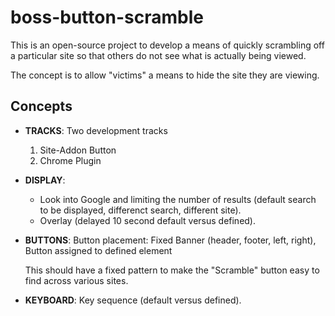 # boss-button-scramble

This is an open-source project to develop a means of quickly scrambling off a particular site so that others do not see what is actually being viewed.

The concept is to allow "victims" a means to hide the site they are viewing.

## Concepts

* **TRACKS**: Two development tracks

    1. Site-Addon Button
    2. Chrome Plugin
    
* **DISPLAY**:

    * Look into Google and limiting the number of results (default search to be displayed, differenct search, different site).
    * Overlay (delayed 10 second default versus defined).
    
* **BUTTONS**: Button placement: Fixed Banner (header, footer, left, right), Button assigned to defined element

    This should have a fixed pattern to make the "Scramble" button easy to find across various sites.
    
* **KEYBOARD**: Key sequence (default versus defined).
